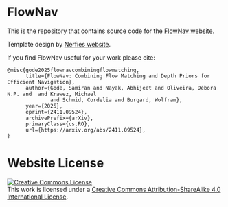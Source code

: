 # FlowNav

This is the repository that contains source code for the [FlowNav website](https://utn-air.github.io/flownav.github.io/).

Template design by [Nerfies website](https://nerfies.github.io).

If you find FlowNav useful for your work please cite:
```
@misc{gode2025flownavcombiningflowmatching,
      title={FlowNav: Combining Flow Matching and Depth Priors for Efficient Navigation}, 
      author={Gode, Samiran and Nayak, Abhijeet and Oliveira, Débora N.P. and  and Krawez, Michael 
              and Schmid, Cordelia and Burgard, Wolfram},
      year={2025},
      eprint={2411.09524},
      archivePrefix={arXiv},
      primaryClass={cs.RO},
      url={https://arxiv.org/abs/2411.09524}, 
}
```

# Website License
<a rel="license" href="http://creativecommons.org/licenses/by-sa/4.0/"><img alt="Creative Commons License" style="border-width:0" src="https://i.creativecommons.org/l/by-sa/4.0/88x31.png" /></a><br />This work is licensed under a <a rel="license" href="http://creativecommons.org/licenses/by-sa/4.0/">Creative Commons Attribution-ShareAlike 4.0 International License</a>.
